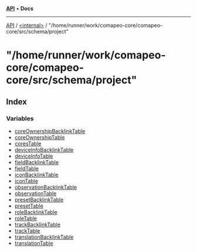 [**API**](../../../README.md) • **Docs**

***

[API](../../../README.md) / [\<internal\>](../../README.md) / "/home/runner/work/comapeo-core/comapeo-core/src/schema/project"

# "/home/runner/work/comapeo-core/comapeo-core/src/schema/project"

## Index

### Variables

- [coreOwnershipBacklinkTable](variables/coreOwnershipBacklinkTable.md)
- [coreOwnershipTable](variables/coreOwnershipTable.md)
- [coresTable](variables/coresTable.md)
- [deviceInfoBacklinkTable](variables/deviceInfoBacklinkTable.md)
- [deviceInfoTable](variables/deviceInfoTable.md)
- [fieldBacklinkTable](variables/fieldBacklinkTable.md)
- [fieldTable](variables/fieldTable.md)
- [iconBacklinkTable](variables/iconBacklinkTable.md)
- [iconTable](variables/iconTable.md)
- [observationBacklinkTable](variables/observationBacklinkTable.md)
- [observationTable](variables/observationTable.md)
- [presetBacklinkTable](variables/presetBacklinkTable.md)
- [presetTable](variables/presetTable.md)
- [roleBacklinkTable](variables/roleBacklinkTable.md)
- [roleTable](variables/roleTable.md)
- [trackBacklinkTable](variables/trackBacklinkTable.md)
- [trackTable](variables/trackTable.md)
- [translationBacklinkTable](variables/translationBacklinkTable.md)
- [translationTable](variables/translationTable.md)
